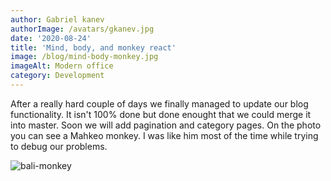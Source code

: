 ```yaml
---
author: Gabriel kanev
authorImage: /avatars/gkanev.jpg
date: '2020-08-24'
title: 'Mind, body, and monkey react'
image: /blog/mind-body-monkey.jpg
imageAlt: Modern office
category: Development
---
```

After a really hard couple of days we finally managed to update our blog functionality. It isn't 100% done but done enought that we could merge it into master. Soon we will add pagination and category pages. On the photo you can see a Mahkeo monkey. I was like him most of the time while trying to debug our problems.

![bali-monkey](../blog/mahkeo-monkey.jpg)

